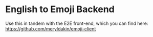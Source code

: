 # English to Emoji Backend

Use this in tandem with the E2E front-end, which you can find here: https://github.com/meryldakin/emoji-client
